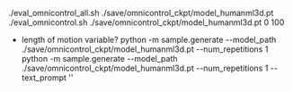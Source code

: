 ./eval_omnicontrol_all.sh ./save/omnicontrol_ckpt/model_humanml3d.pt 
./eval_omnicontrol.sh ./save/omnicontrol_ckpt/model_humanml3d.pt 0 100
- length of motion variable?
python -m sample.generate --model_path ./save/omnicontrol_ckpt/model_humanml3d.pt --num_repetitions 1
python -m sample.generate --model_path ./save/omnicontrol_ckpt/model_humanml3d.pt --num_repetitions 1 --text_prompt ''